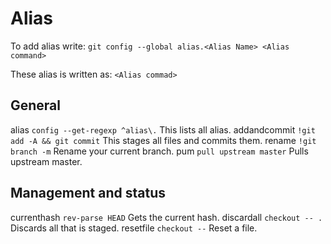 # Alias
To add alias write:
`git config --global alias.<Alias Name> <Alias command>`

These alias is written as:
<Alias name> `<Alias commad>` <Alias description>

## General
alias `config --get-regexp ^alias\.` This lists all alias.
addandcommit `!git add -A && git commit` This stages all files and commits them.
rename `!git branch -m` Rename your current branch.
pum `pull upstream master` Pulls upstream master.

## Management and status
currenthash `rev-parse HEAD` Gets the current hash.
discardall `checkout -- .` Discards all that is staged.
resetfile `checkout --` Reset a file.